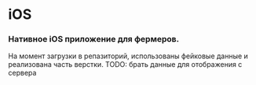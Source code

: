 # iOS

### Нативное iOS приложение для фермеров.
На момент загрузки в репазиторий, использованы фейковые данные и реализована часть верстки.
TODO: брать данные для отображения с сервера
